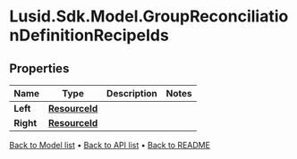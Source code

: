 # Lusid.Sdk.Model.GroupReconciliationDefinitionRecipeIds

## Properties

Name | Type | Description | Notes
------------ | ------------- | ------------- | -------------
**Left** | [**ResourceId**](ResourceId.md) |  | 
**Right** | [**ResourceId**](ResourceId.md) |  | 

[Back to Model list](../README.md#documentation-for-models) &#8226; [Back to API list](../README.md#documentation-for-api-endpoints) &#8226; [Back to README](../README.md)

